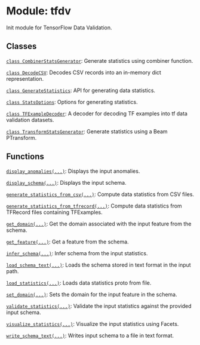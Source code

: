 <div itemscope itemtype="http://developers.google.com/ReferenceObject">
<meta itemprop="name" content="tfdv" />
<meta itemprop="path" content="Stable" />
</div>

# Module: tfdv

Init module for TensorFlow Data Validation.

## Classes

[`class CombinerStatsGenerator`](./tfdv/CombinerStatsGenerator.md): Generate statistics using combiner function.

[`class DecodeCSV`](./tfdv/DecodeCSV.md): Decodes CSV records into an in-memory dict representation.

[`class GenerateStatistics`](./tfdv/GenerateStatistics.md): API for generating data statistics.

[`class StatsOptions`](./tfdv/StatsOptions.md): Options for generating statistics.

[`class TFExampleDecoder`](./tfdv/TFExampleDecoder.md): A decoder for decoding TF examples into tf data validation datasets.

[`class TransformStatsGenerator`](./tfdv/TransformStatsGenerator.md): Generate statistics using a Beam PTransform.

## Functions

[`display_anomalies(...)`](./tfdv/display_anomalies.md): Displays the input anomalies.

[`display_schema(...)`](./tfdv/display_schema.md): Displays the input schema.

[`generate_statistics_from_csv(...)`](./tfdv/generate_statistics_from_csv.md): Compute data statistics from CSV files.

[`generate_statistics_from_tfrecord(...)`](./tfdv/generate_statistics_from_tfrecord.md): Compute data statistics from TFRecord files containing TFExamples.

[`get_domain(...)`](./tfdv/get_domain.md): Get the domain associated with the input feature from the schema.

[`get_feature(...)`](./tfdv/get_feature.md): Get a feature from the schema.

[`infer_schema(...)`](./tfdv/infer_schema.md): Infer schema from the input statistics.

[`load_schema_text(...)`](./tfdv/load_schema_text.md): Loads the schema stored in text format in the input path.

[`load_statistics(...)`](./tfdv/load_statistics.md): Loads data statistics proto from file.

[`set_domain(...)`](./tfdv/set_domain.md): Sets the domain for the input feature in the schema.

[`validate_statistics(...)`](./tfdv/validate_statistics.md): Validate the input statistics against the provided input schema.

[`visualize_statistics(...)`](./tfdv/visualize_statistics.md): Visualize the input statistics using Facets.

[`write_schema_text(...)`](./tfdv/write_schema_text.md): Writes input schema to a file in text format.


